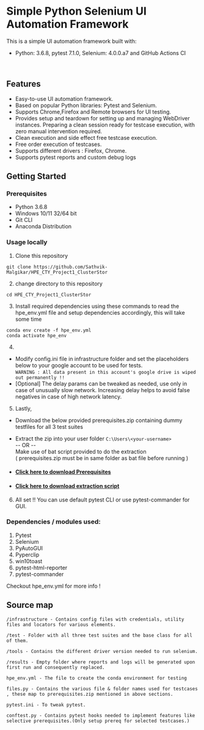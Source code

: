 # Simple Python Selenium UI Automation Framework

This is a simple UI automation framework built with:
- Python: 3.6.8, pytest 7.1.0, Selenium: 4.0.0.a7 and GitHub Actions CI
<br>



## Features

- Easy-to-use UI automation framework.
- Based on popular Python libraries: Pytest and Selenium.
- Supports Chrome,Firefox and Remote browsers for UI testing.
- Provides setup and teardown for setting up and managing WebDriver instances. Preparing a clean session ready for testcase execution, with zero manual intervention required.
- Clean execution and side effect free testcase execution.
- Free order execution of testcases.
- Supports different drivers : Firefox, Chrome.
- Supports pytest reports and custom debug logs

## Getting Started

### Prerequisites

- Python 3.6.8
- Windows 10/11 32/64 bit
- Git CLI
- Anaconda Distribution

### Usage locally

1. Clone this repository 
```
git clone https://github.com/Sathvik-Malgikar/HPE_CTY_Project1_ClusterStor
```
2. change directory to this repository
```
cd HPE_CTY_Project1_ClusterStor
```

3. Install required dependencies using these commands to read the hpe_env.yml file and setup dependencies accordingly, this will take some time
```
conda env create -f hpe_env.yml
conda activate hpe_env
```
4. 
- Modify config.ini file in infrastructure folder and set the placeholders below to your google account to be used for tests. <br/> ```WARNING : All data present in this account's google drive is wiped out permanently !!```<br/> 
- [Optional] The delay params can be tweaked as needed, use only in case of unusually slow network. Increasing delay helps to avoid false negatives in case of high network latency.<br/> 

5. Lastly,
 - Download the below provided prerequisites.zip containing dummy testfiles for all 3 test suites
 - Extract the zip into your user folder  ```C:\Users\<your-username>```
<br/> -- OR --<br/>
Make use of bat script provided to do the extraction<br/>
( prerequisites.zip must be in same folder as bat file before running )

- #### [Click here to download Prerequisites](https://dl.dropbox.com/scl/fi/nlvt2cu52axbyx6tdb5en/prerequisites.zip?rlkey=z2k6n4vj064gk1z65tqzs3o5a&st=h5xuv9nl&dl=0)
- #### [Click here to download extraction script](https://dl.dropbox.com/scl/fi/xi9bmfxtay8svzk6lgfy0/extract_to_userfolder.bat?rlkey=o38j9zrpvj4w771eos5nv8tff&st=kotblukf&dl=0)


6. All set !! You can use default pytest CLI or use pytest-commander for GUI.


### Dependencies / modules used:
1. Pytest
2. Selenium
3. PyAutoGUI
4. Pyperclip
5. win10toast
6. pytest-html-reporter
7. pytest-commander

Checkout hpe_env.yml for more info !

## Source map
```
/infrastructure - Contains config files with credentials, utility files and locators for various elements.

/test - Folder with all three test suites and the base class for all of them.

/tools - Contains the different driver version needed to run selenium.

/results - Empty folder where reports and logs will be generated upon first run and consequently replaced.

hpe_env.yml - The file to create the conda environment for testing

files.py - Contains the various file & folder names used for testcases , these map to prerequisites.zip mentioned in above sections.

pytest.ini - To tweak pytest.

conftest.py - Contains pytest hooks needed to implement features like selective prerequisites.(Only setup prereq for selected testcases.)

```
